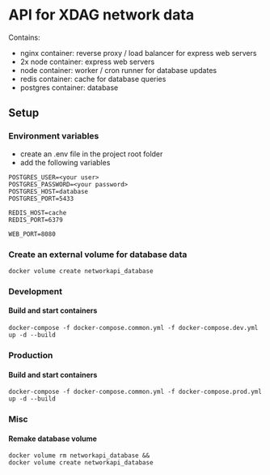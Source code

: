 # API for XDAG network data

Contains:

- nginx container: reverse proxy / load balancer for express web servers
- 2x node container: express web servers
- node container: worker / cron runner for database updates
- redis container: cache for database queries
- postgres container: database

## Setup

### Environment variables

- create an .env file in the project root folder
- add the following variables

```
POSTGRES_USER=<your user>
POSTGRES_PASSWORD=<your password>
POSTGRES_HOST=database
POSTGRES_PORT=5433

REDIS_HOST=cache
REDIS_PORT=6379

WEB_PORT=8080
```

### Create an external volume for database data

```
docker volume create networkapi_database
```

### Development

#### Build and start containers

```
docker-compose -f docker-compose.common.yml -f docker-compose.dev.yml up -d --build
```

### Production

#### Build and start containers

```
docker-compose -f docker-compose.common.yml -f docker-compose.prod.yml up -d --build
```

### Misc

#### Remake database volume

```
docker volume rm networkapi_database &&
docker volume create networkapi_database
```
